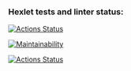 ### Hexlet tests and linter status:
[![Actions Status](https://github.com/AlexSerdyuk83/frontend-project-lvl1/workflows/hexlet-check/badge.svg)](https://github.com/AlexSerdyuk83/frontend-project-lvl1/actions)

[![Maintainability](https://api.codeclimate.com/v1/badges/a99a88d28ad37a79dbf6/maintainability)](https://codeclimate.com/github/codeclimate/codeclimate/maintainability)

[![Actions Status](https://github.com/AlexSerdyuk83/frontend-project-lvl1/workflows/nodejs-lint/badge.svg)](https://github.com/AlexSerdyuk83/frontend-project-lvl1/actions)